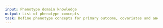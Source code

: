 ```yaml
---
input: Phenotype domain knowledge
output: List of phenotype concepts
task: Define phenotype concepts for primary outcome, covariates and ancillary variables
---
```

